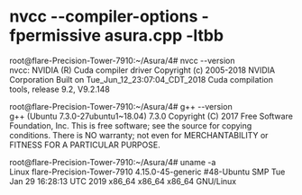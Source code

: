 
# nvcc --compiler-options -fpermissive asura.cpp -ltbb  

root@flare-Precision-Tower-7910:~/Asura/4# nvcc --version                                                                                
nvcc: NVIDIA (R) Cuda compiler driver
Copyright (c) 2005-2018 NVIDIA Corporation
Built on Tue_Jun_12_23:07:04_CDT_2018
Cuda compilation tools, release 9.2, V9.2.148

root@flare-Precision-Tower-7910:~/Asura/4# g++ --version                                                                                 
g++ (Ubuntu 7.3.0-27ubuntu1~18.04) 7.3.0
Copyright (C) 2017 Free Software Foundation, Inc.
This is free software; see the source for copying conditions.  There is NO
warranty; not even for MERCHANTABILITY or FITNESS FOR A PARTICULAR PURPOSE.

root@flare-Precision-Tower-7910:~/Asura/4# uname -a                                                                                      
Linux flare-Precision-Tower-7910 4.15.0-45-generic #48-Ubuntu SMP Tue Jan 29 16:28:13 UTC 2019 x86_64 x86_64 x86_64 GNU/Linux
